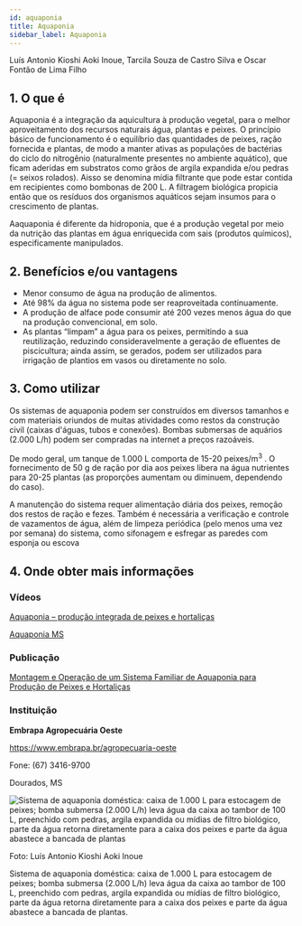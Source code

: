```yaml
---
id: aquaponia
title: Aquaponia
sidebar_label: Aquaponia
---
```


<div className="center-textArticle">Luís Antonio Kioshi Aoki Inoue, Tarcila Souza de Castro Silva e Oscar Fontão de Lima Filho</div>

## **1. O que é**

Aquaponia é a integração da aquicultura à produção vegetal,
para o melhor aproveitamento dos recursos naturais água,
plantas e peixes. O princípio básico de funcionamento é o
equilíbrio das quantidades de peixes, ração fornecida e plantas,
de modo a manter ativas as populações de bactérias do ciclo do
nitrogênio (naturalmente presentes no ambiente aquático), que
ficam aderidas em substratos como grãos de argila expandida
e/ou pedras (= seixos rolados). Aisso se denomina mídia filtrante
que pode estar contida em recipientes como bombonas de 200 L.
A filtragem biológica propicia então que os resíduos dos
organismos aquáticos sejam insumos para o crescimento de
plantas.

Aaquaponia é diferente da hidroponia, que é a produção vegetal
por meio da nutrição das plantas em água enriquecida com sais
(produtos químicos), especificamente manipulados.

## **2. Benefícios e/ou vantagens**

- Menor consumo de água na produção de alimentos.
- Até 98% da água no sistema pode ser reaproveitada
  continuamente.
- A produção de alface pode consumir até 200 vezes menos
  água do que na produção convencional, em solo.
- As plantas “limpam” a água para os peixes, permitindo a sua
  reutilização, reduzindo consideravelmente a geração de
  efluentes de piscicultura; ainda assim, se gerados, podem ser
  utilizados para irrigação de plantios em vasos ou diretamente
  no solo.

## **3. Como utilizar**

Os sistemas de aquaponia podem ser construídos em diversos
tamanhos e com materiais oriundos de muitas atividades como
restos da construção civil (caixas d'águas, tubos e conexões).
Bombas submersas de aquários (2.000 L/h) podem ser
compradas na internet a preços razoáveis.

De modo geral, um tanque de 1.000 L comporta de 15-20
peixes/m<sup>3</sup> . O fornecimento de 50 g de ração por dia aos peixes
libera na água nutrientes para 20-25 plantas (as proporções
aumentam ou diminuem, dependendo do caso).

A manutenção do sistema requer alimentação diária dos peixes,
remoção dos restos de ração e fezes. Também é necessária a
verificação e controle de vazamentos de água, além de limpeza
periódica (pelo menos uma vez por semana) do sistema, como
sifonagem e esfregar as paredes com esponja ou escova

## **4. Onde obter mais informações**

### Vídeos

[Aquaponia – produção integrada de peixes e hortaliças](https://www.youtube.com/watch?v=FW8XRUXhcZI)

[Aquaponia MS](https://www.youtube.com/aquaponiams)

### Publicação

[Montagem e Operação de um Sistema Familiar de Aquaponia para Produção de Peixes e Hortaliças](https://bit.ly/2MT53lj)

### Instituição

**Embrapa Agropecuária Oeste**

https://www.embrapa.br/agropecuaria-oeste

Fone: (67) 3416-9700

Dourados, MS

![Sistema de aquaponia doméstica: caixa de 1.000 L para estocagem de peixes; bomba submersa (2.000 L/h) leva água da caixa ao tambor de 100 L, preenchido com pedras, argila expandida ou mídias de filtro biológico, parte da água retorna diretamente para a caixa dos peixes e parte da água abastece a bancada de plantas](/img/docs/25_aquaponia/FOTO_01.jpg)

Foto: Luís Antonio Kioshi Aoki Inoue

<div className="center-textImage">
Sistema de aquaponia doméstica: caixa de 1.000 L para estocagem de peixes; bomba submersa (2.000 L/h) leva água da caixa ao tambor de 100 L, preenchido com pedras, argila expandida ou mídias de filtro biológico, parte da água retorna diretamente para a caixa dos peixes e parte da água abastece a bancada de plantas.
</div>
